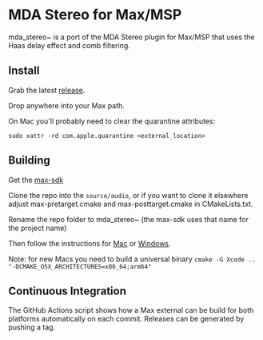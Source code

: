 # MDA Stereo for Max/MSP
mda_stereo~ is a port of the MDA Stereo plugin for Max/MSP that uses the Haas delay effect and comb filtering.

## Install
Grab the latest [release](https://github.com/carthach/mda_stereo-maxmsp/releases).

Drop anywhere into your Max path.

On Mac you'll probably need to clear the quarantine attributes:

`sudo xattr -rd com.apple.quarantine <external_location>`


## Building
Get the [max-sdk](https://github.com/Cycling74/max-sdk)

Clone the repo into the `source/audio`, or if you want to clone it elsewhere adjust max-pretarget.cmake and max-posttarget.cmake in CMakeLists.txt.

Rename the repo folder to mda_stereo~ (the max-sdk uses that name for the project name)

Then follow the instructions for [Mac](https://github.com/Cycling74/max-sdk#mac) or [Windows](https://github.com/Cycling74/max-sdk#Windows).

Note: for new Macs you need to build a universal binary 
`cmake -G Xcode .. "-DCMAKE_OSX_ARCHITECTURES=x86_64;arm64"`

## Continuous Integration
The GitHub Actions script shows how a Max external can be build for both platforms automatically on each commit. Releases can be generated by pushing a tag. 